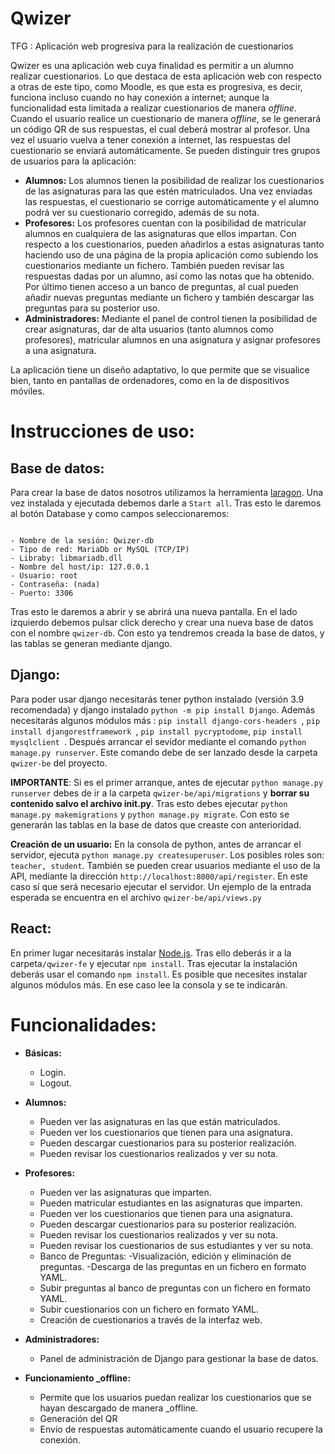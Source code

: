 # Qwizer
 TFG : Aplicación web progresiva para la realización de cuestionarios
 
 Qwizer es una aplicación web cuya finalidad es permitir a un alumno realizar cuestionarios. Lo que destaca de esta aplicación web con respecto a otras de este tipo, como Moodle, es que esta es progresiva, es decir, funciona incluso cuando no hay conexión a internet; aunque la funcionalidad esta limitada a realizar cuestionarios de manera *offline*. Cuando el usuario realice un cuestionario de manera *offline*, se le generará un código QR de sus respuestas, el cual deberá mostrar al profesor. Una vez el usuario vuelva a tener conexión a internet, las respuestas del cuestionario se enviará automáticamente. Se pueden distinguir tres grupos de usuarios para la aplicación:
 
- **Alumnos:** Los alumnos tienen la posibilidad de realizar los cuestionarios de las asignaturas para las que estén matriculados. Una vez enviadas las 	respuestas, el cuestionario se corrige automáticamente y el alumno podrá ver su cuestionario corregido, además de su nota.
- **Profesores:** Los profesores cuentan con la posibilidad de matricular alumnos en cualquiera de las asignaturas que ellos impartan. Con respecto a los cuestionarios, pueden añadirlos a estas asignaturas tanto haciendo uso de una página de la propia aplicación como subiendo los cuestionarios mediante un fichero. También pueden revisar las respuestas dadas por un alumno, así como las notas que ha obtenido. Por último tienen acceso a un banco de preguntas, al cual pueden añadir nuevas preguntas mediante un fichero y también descargar las preguntas para su posterior uso.
- **Administradores:** Mediante el panel de control tienen la posibilidad de crear asignaturas, dar de alta usuarios (tanto alumnos como profesores), matricular alumnos en una asignatura y asignar profesores a una asignatura.

La aplicación tiene un diseño adaptativo, lo que permite que se visualice bien, tanto en pantallas de ordenadores, como en la de dispositivos móviles.


# **Instrucciones de uso:**

## Base de datos:
Para crear la base de datos nosotros utilizamos la herramienta [laragon](https://laragon-org.translate.goog/?_x_tr_sl=en&_x_tr_tl=es&_x_tr_hl=es&_x_tr_pto=sc). Una vez instalada y ejecutada debemos darle a `Start all`. Tras esto le daremos al botón Database y como campos seleccionaremos:
```

- Nombre de la sesión: Qwizer-db
- Tipo de red: MariaDb or MySQL (TCP/IP)
- Libraby: libmariadb.dll
- Nombre del host/ip: 127.0.0.1
- Usuario: root
- Contraseña: (nada)
- Puerto: 3306
```

Tras esto le daremos a abrir y se abrirá una nueva pantalla. En el lado izquierdo debemos pulsar click derecho y crear una nueva base de datos con el nombre `qwizer-db`. Con esto ya tendremos creada la base de datos, y las tablas se generan mediante django.


## Django:
Para poder usar django necesitarás tener python instalado (versión 3.9 recomendada) y django instalado `python -m pip install Django`. Además necesitarás algunos módulos más :
 `pip install django-cors-headers `,
 `pip install djangorestframework `,
`pip install pycryptodome`,
 `pip install mysqlclient `.
Después arrancar el sevidor mediante el comando `python manage.py runserver`. Este comando debe de ser lanzado desde la carpeta `qwizer-be` del proyecto. 

**IMPORTANTE**: Si es el primer arranque, antes de ejecutar  `python manage.py runserver`  debes de ir a la carpeta `qwizer-be/api/migrations` y **borrar su contenido salvo el archivo __init__.py**. Tras esto debes ejecutar `python manage.py makemigrations` y `python manage.py migrate`. Con esto se generarán las tablas en la base de datos que creaste con anterioridad.

**Creación de un usuario:** En la consola de python, antes de arrancar el servidor, ejecuta `python manage.py createsuperuser`. Los posibles roles son: `teacher, student`. También se pueden crear usuarios mediante el uso de la API, mediante la dirección `http://localhost:8000/api/register`.  En este caso sí que será necesario ejecutar el servidor. Un ejemplo de la entrada esperada se encuentra en el archivo `qwizer-be/api/views.py`

## React:
En primer lugar necesitarás instalar [Node.js](https://nodejs.org/es/). Tras ello deberás ir a la carpeta` /qwizer-fe ` y ejecutar `npm install`. 
Tras ejecutar la instalación deberás usar el comando `npm install`. Es posible que necesites instalar algunos módulos más. En ese caso lee la consola y se te indicarán.

# **Funcionalidades:**

- **Básicas:** 
   - Login.
   - Logout.
   
- **Alumnos:**  
   - Pueden ver las asignaturas en las que están matriculados.
   - Pueden ver los cuestionarios que tienen para una asignatura.
   - Pueden descargar cuestionarios para su posterior realización.
   - Pueden revisar los cuestionarios realizados y ver su nota.
 
- **Profesores:** 
   - Pueden ver las asignaturas que imparten.
   - Pueden matricular estudiantes en las asignaturas que imparten.
   - Pueden ver los cuestionarios que tienen para una asignatura.
   - Pueden descargar cuestionarios para su posterior realización.
   - Pueden revisar los cuestionarios realizados y ver su nota.
   - Pueden revisar los cuestionarios de sus estudiantes y ver su nota.
   - Banco de Preguntas:
      -Visualización, edición y eliminación de preguntas.
      -Descarga de las preguntas en un fichero en formato YAML.
   - Subir preguntas al banco de preguntas con un fichero en formato YAML.
   - Subir cuestionarios con un fichero en formato YAML.
   - Creación de cuestionarios a través de la interfaz web.
   
- **Administradores:** 
   - Panel de administración de Django para gestionar la base de datos.
   
- **Funcionamiento _offline:**
   - Permite que los usuarios puedan realizar los cuestionarios que se hayan descargado de manera _offline.
   - Generación del QR 
   - Envío de respuestas automáticamente cuando el usuario recupere la conexión.
  

